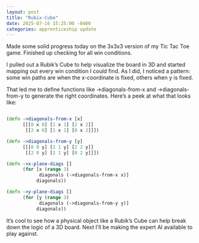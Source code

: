 ```yaml
---
layout: post
title: "Rubix-Cube"
date: 2025-07-16 15:25:00 -0400
categories: apprenticeship update
---
```


Made some solid progress today on the 3x3x3 version of my Tic Tac Toe game.
Finished up checking for all win conditions.

I pulled out a Rubik’s Cube to help visualize the board in 3D and started
mapping out every win condition I could find. As I did, I noticed a pattern:
some win paths are when the x-coordinate is fixed, others when y is fixed.

That led me to define functions like ->diagonals-from-x and ->diagonals-from-y
to generate the right coordinates. Here’s a peek at what that looks like:

```clojure

(defn ->diagonals-from-x [x]
      [[[0 x 0] [1 x 1] [2 x 2]]
       [[2 x 0] [1 x 1] [0 x 2]]])

(defn ->diagonals-from-y [y]
      [[[0 0 y] [1 1 y] [2 2 y]]
       [[2 0 y] [1 1 y] [0 2 y]]])

(defn ->x-plane-diags []
      (for [x (range 3)
            diagonals (->diagonals-from-x x)]
           diagonals))

(defn ->y-plane-diags []
      (for [y (range 3)
            diagonals (->diagonals-from-y y)]
           diagonals))

```

It’s cool to see how a physical object like a Rubik’s Cube can help break down
the logic of a 3D board. Next I'll be making the expert AI available to play
against.